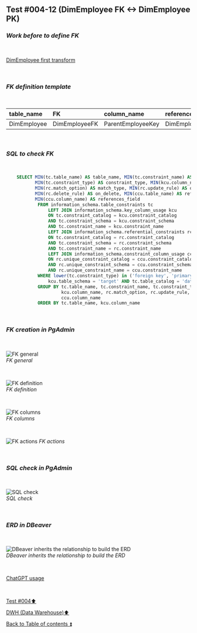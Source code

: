 ## Test #004-12 (DimEmployee FK <-> DimEmployee PK)  

### **_Work before to define FK_**  

<p><br></p>

[DimEmployee first transform](../dbo.DimEmployee.md)

<p><br></p>

### **_FK definition template_**  

<p><br></p> 

| table_name  | FK                   | column_name       | references_table  | PK                     | references_field  | match_type | on_delete | on_update |
| :---------- | :------------------- | :---------------- | :---------------- | :--------------------- | :---------------- | :--------- | :-------: | :-------: |
| DimEmployee | DimEmployeeFK        | ParentEmployeeKey | DimEmployee       | DimEmployee_pkey       | EmployeeKey       | full       | X         | X         |

<p><br></p>

### **_SQL to check FK_**  

<p><br></p>

````SQL 
	SELECT MIN(tc.table_name) AS table_name, MIN(tc.constraint_name) AS constraint_name, 
		   MIN(tc.constraint_type) AS constraint_type, MIN(kcu.column_name) AS column_name, 
		   MIN(rc.match_option) AS match_type, MIN(rc.update_rule) AS on_update, 
		   MIN(rc.delete_rule) AS on_delete, MIN(ccu.table_name) AS references_table,
		   MIN(ccu.column_name) AS references_field
		   	FROM information_schema.table_constraints tc
				LEFT JOIN information_schema.key_column_usage kcu
				ON tc.constraint_catalog = kcu.constraint_catalog
				AND tc.constraint_schema = kcu.constraint_schema
				AND tc.constraint_name = kcu.constraint_name
				LEFT JOIN information_schema.referential_constraints rc
				ON tc.constraint_catalog = rc.constraint_catalog
				AND tc.constraint_schema = rc.constraint_schema
				AND tc.constraint_name = rc.constraint_name
				LEFT JOIN information_schema.constraint_column_usage ccu
				ON rc.unique_constraint_catalog = ccu.constraint_catalog
				AND rc.unique_constraint_schema = ccu.constraint_schema
				AND rc.unique_constraint_name = ccu.constraint_name
			WHERE lower(tc.constraint_type) in ('foreign key', 'primary key') AND
				kcu.table_schema = 'target' AND tc.table_catalog = 'datawarehouse' AND tc.table_name = 'DimEmployee'
			GROUP BY tc.table_name, tc.constraint_name, tc.constraint_type, 
					 kcu.column_name, rc.match_option, rc.update_rule, rc.delete_rule , ccu.table_name ,
		             ccu.column_name
			ORDER BY tc.table_name, kcu.column_name
````

<p><br></p>

### **_FK creation in PgAdmin_**

<p><br></p>

![FK general](https://i.imgur.com/ubPwnam.png)  
_FK general_  

<p><br></p>

![FK definition](https://i.imgur.com/DXozSVU.png)  
_FK definition_  

<p><br></p>

![FK columns](https://i.imgur.com/ubdYRD6.png)  
_FK columns_  

<p><br></p>

![FK actions](https://i.imgur.com/rI2RtYa.png) 
_FK actions_  

<p><br></p>

### **_SQL check in PgAdmin_**

<p><br></p>

![SQL check](https://i.imgur.com/aGDGRJ5.png)  
_SQL check_  

<p><br></p>

### **_ERD in DBeaver_**  

<p><br></p>

![DBeaver inherits the relationship to build the ERD](https://i.imgur.com/0dwLLal.png)  
_DBeaver inherits the relationship to build the ERD_  

<p><br></p> 

[ChatGPT usage](../../CHATGPT_USAGE.md)  

<p><br></p>

[Test #004:arrow_up:](t004.md)  

[DWH (Data Warehouse):arrow_up:](../dwh.md)  

[Back to Table of contents :arrow_double_up:](../../README.md)   